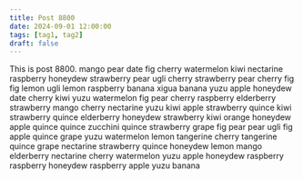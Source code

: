```yaml
---
title: Post 8800
date: 2024-09-01 12:00:00
tags: [tag1, tag2]
draft: false
---
```

This is post 8800.
mango
pear
date
fig
cherry
watermelon
kiwi
nectarine
raspberry
honeydew
strawberry
pear
ugli
cherry
strawberry
pear
cherry
fig
fig
lemon
ugli
lemon
raspberry
banana
xigua
banana
yuzu
apple
honeydew
date
cherry
kiwi
yuzu
watermelon
fig
pear
cherry
raspberry
elderberry
strawberry
mango
cherry
nectarine
yuzu
kiwi
apple
strawberry
quince
kiwi
strawberry
quince
elderberry
honeydew
strawberry
kiwi
orange
honeydew
apple
quince
quince
zucchini
quince
strawberry
grape
fig
pear
pear
ugli
fig
apple
quince
grape
yuzu
watermelon
lemon
tangerine
cherry
tangerine
quince
grape
nectarine
strawberry
quince
honeydew
lemon
mango
elderberry
nectarine
cherry
watermelon
yuzu
apple
honeydew
raspberry
raspberry
honeydew
raspberry
apple
yuzu
banana
